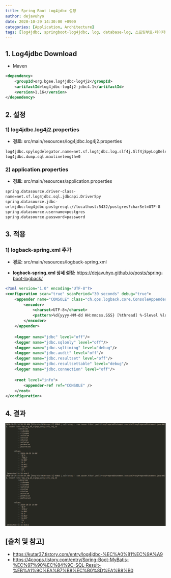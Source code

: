 ```yaml
---
title: Spring Boot Log4jdbc 설정
author: dejavuhyo
date: 2020-10-29 14:30:00 +0900
categories: [Application, Architecture]
tags: [log4jdbc, springboot-log4jdbc, log, database-log, 스프링부트-데이터베이스-로그, 데이터베이스-로그, 스프링부트-로그, 로그]
---
```


## 1. Log4jdbc Download

* Maven

```xml
<dependency>
    <groupId>org.bgee.log4jdbc-log4j2</groupId>
    <artifactId>log4jdbc-log4j2-jdbc4.1</artifactId>
    <version>1.16</version>
</dependency>
```

## 2. 설정

### 1) log4jdbc.log4j2.properties

* **경로:** src/main/resources/log4jdbc.log4j2.properties

```properties
log4jdbc.spylogdelegator.name=net.sf.log4jdbc.log.slf4j.Slf4jSpyLogDelegator
log4jdbc.dump.sql.maxlinelength=0
```

### 2) application.properties

* **경로:** src/main/resources/application.properties

```properties
spring.datasource.driver-class-name=net.sf.log4jdbc.sql.jdbcapi.DriverSpy
spring.datasource.jdbc-url=jdbc:log4jdbc:postgresql://localhost:5432/postgres?charSet=UTF-8
spring.datasource.username=postgres
spring.datasource.password=password
```

## 3. 적용

### 1) logback-spring.xml 추가

* **경로:** src/main/resources/logback-spring.xml

* **logback-spring.xml 상세 설정:** <https://dejavuhyo.github.io/posts/spring-boot-logback/>

```xml
<?xml version="1.0" encoding="UTF-8"?>
<configuration scan="true" scanPeriod="30 seconds" debug="true">
    <appender name="CONSOLE" class="ch.qos.logback.core.ConsoleAppender">
        <encoder>
            <charset>UTF-8</charset>
            <pattern>%d{yyyy-MM-dd HH:mm:ss.SSS} [%thread] %-5level %logger{5} - %msg%n</pattern>
        </encoder>
    </appender>
    
    <logger name="jdbc" level="off"/>
    <logger name="jdbc.sqlonly" level="off"/>
    <logger name="jdbc.sqltiming" level="debug"/>
    <logger name="jdbc.audit" level="off"/>
    <logger name="jdbc.resultset" level="off"/>
    <logger name="jdbc.resultsettable" level="debug"/>
    <logger name="jdbc.connection" level="off"/>

    <root level="info">
        <appender-ref ref="CONSOLE" />
    </root>
</configuration>
```

## 4. 결과

![img001](/assets/img/2020-10-29-spring-boot-log4jdbc/img001.png)

## [출처 및 참고]
* <https://kutar37.tistory.com/entry/log4jdbc-%EC%A0%81%EC%9A%A9>
* <https://4coops.tistory.com/entry/Spring-Boot-MyBatis-%EC%97%90%EC%84%9C-SQL-Result-%EB%A1%9C%EA%B7%B8%EC%B0%8D%EA%B8%B0>
